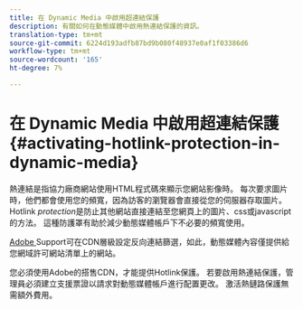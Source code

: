 ```yaml
---
title: 在 Dynamic Media 中啟用超連結保護
description: 有關如何在動態媒體中啟用熱連結保護的資訊。
translation-type: tm+mt
source-git-commit: 6224d193adfb87bd9b080f48937e0af1f03386d6
workflow-type: tm+mt
source-wordcount: '165'
ht-degree: 7%

---
```



# 在 Dynamic Media 中啟用超連結保護 {#activating-hotlink-protection-in-dynamic-media}

熱連結是指協力廠商網站使用HTML程式碼來顯示您網站影像時。 每次要求圖片時，他們都會使用您的頻寬，因為訪客的瀏覽器會直接從您的伺服器存取圖片。 Hotlink *protection*&#x200B;是防止其他網站直接連結至您網頁上的圖片、css或javascript的方法。 這種防護罩有助於減少動態媒體帳戶下不必要的頻寬使用。

[Adobe ](https://helpx.adobe.com/support.html) Support可在CDN層級設定反向連結篩選，如此，動態媒體內容僅提供給您網域許可網站清單上的網站。

您必須使用Adobe的搭售CDN，才能提供Hotlink保護。 若要啟用熱連結保護，管理員必須建立支援票證以請求對動態媒體帳戶進行配置更改。 激活熱鏈路保護無需額外費用。
